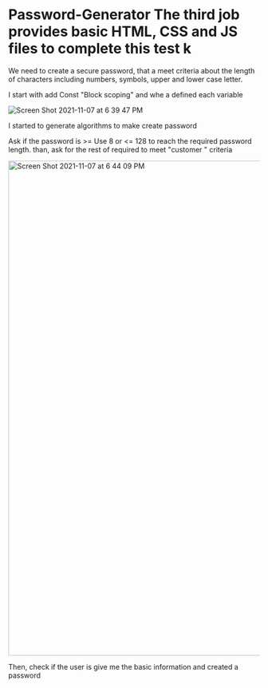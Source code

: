 # Password-Generator The third job provides basic HTML, CSS and JS files to complete this test k

We need to create a secure password, that a meet criteria about the length of characters
including numbers, symbols, upper and lower case letter.

I start with add Const "Block scoping" and whe a defined each variable

![Screen Shot 2021-11-07 at 6 39 47 PM](https://user-images.githubusercontent.com/91921941/140666285-989dfeb6-89aa-4217-a99c-b58c632eb2dc.png)



I started to generate  algorithms to make create password 

Ask if the password is >=  Use 8 or <= 128 to reach the required password length.
than,  ask for the rest of required to meet  "customer " criteria

<img width="992" alt="Screen Shot 2021-11-07 at 6 44 09 PM" src="https://user-images.githubusercontent.com/91921941/140666370-5766e397-ca58-4d70-862f-11c5931816c6.png">

Then, check if the user is give me the basic information and created a password



